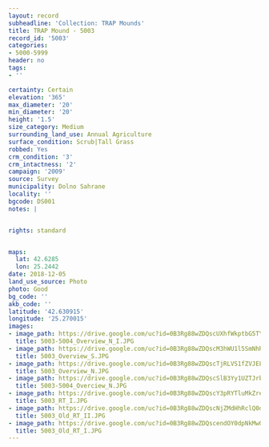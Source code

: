 ```yaml
---
layout: record
subheadline: 'Collection: TRAP Mounds'
title: TRAP Mound - 5003
record_id: '5003'
categories:
- 5000-5999
header: no
tags:
- ''

certainty: Certain
elevation: '365'
max_diameter: '20'
min_diameter: '20'
height: '1.5'
size_category: Medium
surrounding_land_use: Annual Agriculture
surface_condition: Scrub|Tall Grass
robbed: Yes
crm_condition: '3'
crm_intactness: '2'
campaign: '2009'
source: Survey
municipality: Dolno Sahrane
locality: ''
bgcode: DS001
notes: |


rights: standard


maps:
  lat: 42.6285
  lon: 25.2442
date: 2018-12-05
land_use_source: Photo
photo: Good
bg_code: ''
akb_code: ''
latitude: '42.630915'
longitude: '25.270015'
images:
- image_path: https://drive.google.com/uc?id=0B3Rg88wZDQscUXhfWkptbG5TY0U
  title: 5003-5004_Overview_N_I.JPG
- image_path: https://drive.google.com/uc?id=0B3Rg88wZDQscM3hWU1l5SmNhRFE
  title: 5003_Overview_S.JPG
- image_path: https://drive.google.com/uc?id=0B3Rg88wZDQscTjRLVS1fZVJELUE
  title: 5003_Overview_N.JPG
- image_path: https://drive.google.com/uc?id=0B3Rg88wZDQscSlB3Yy1UZTJrbGM
  title: 5003-5004_Overciew_N.JPG
- image_path: https://drive.google.com/uc?id=0B3Rg88wZDQscY3pRYTluMkZreHc
  title: 5003_RT_I.JPG
- image_path: https://drive.google.com/uc?id=0B3Rg88wZDQscNjZMdHhRclQ0dkk
  title: 5003_Old_RT_II.JPG
- image_path: https://drive.google.com/uc?id=0B3Rg88wZDQscendOY0dpNkMwQ1E
  title: 5003_Old_RT_I.JPG
---
```

